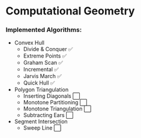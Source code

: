 # Computational Geometry

### Implemented Algorithms:
* Convex Hull
  * Divide & Conquer ✅
  * Extreme Points ✅
  * Graham Scan ✅
  * Incremental ✅
  * Jarvis March ✅
  * Quick Hull ✅
* Polygon Triangulation
  * Inserting Diagonals ⬜
  * Monotone Partitioning ⬜
  * Monotone Triangulation ⬜
  * Subtracting Ears ⬜
* Segment Intersection
  * Sweep Line ⬜
